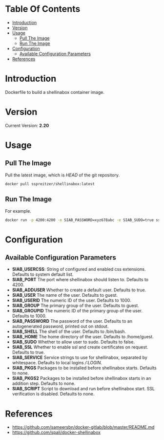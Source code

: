 # Table Of Contents

 - [Introduction](#introduction)
 - [Version](#version)
 - [Usage](#usage)
     - [Pull The Image](#pull-the-image)
     - [Run The Image](#run-the-image)
 - [Configuration](#configuration)
     - [Available Configuration Parameters](#available-configuration-parameters) 
 - [References](#references)

# Introduction

Dockerfile to build a shellinabox container image.

# Version

Current Version: **2.20**

# Usage

## Pull The Image

Pull the latest image, which is *HEAD* of the git repository.

```bash
docker pull sspreitzer/shellinabox:latest
```

## Run The Image

For example.

```bash
docker run -p 4200:4200 -e SIAB_PASSWORD=xyz678abc -e SIAB_SUDO=true sspreitzer/shellinabox:latest
```

# Configuration

## Available Configuration Parameters

 - **SIAB_USERCSS**: String of configured and enabled css extensions. Defaults to system default list.
 - **SIAB_PORT** The port where shellinabox should listen to. Defaults to 4200.
 - **SIAB_ADDUSER** Whether to create a default user. Defaults to true.
 - **SIAB_USER** The name of the user. Defaults to guest.
 - **SIAB_USERID** The numeric ID of the user. Defaults to 1000.
 - **SIAB_GROUP** The primary group of the user. Defaults to guest.
 - **SIAB_GROUPID** The numeric ID of the primary group of the user. Defaults to 1000.
 - **SIAB_PASSWORD** The password of the user. Defaults to an autogenerated password, printed out on stdout.
 - **SIAB_SHELL** The shell of the user. Defaults to /bin/bash.
 - **SIAB_HOME** The home directory of the user. Defaults to /home/guest.
 - **SIAB_SUDO** Whether to allow user to sudo. Defaults to false.
 - **SIAB_SSL** Whether to enable ssl and create certificates on request. Defaults to true.
 - **SIAB_SERVICE** Service strings to use for shellinabox, separated by whitespace. Defaults to local logins */:LOGIN*.
 - **SIAB_PKGS** Packages to be installed before shellinabox starts. Defaults to none.
 - **SIAB_PKGS2** Packages to be installed before shellinabox starts in an addition step. Defaults to none.
 - **SIAB_SCRIPT** Script to download and run before shellinabox start. SSL verification is disabled. Defaults to none.

# References

 * https://github.com/sameersbn/docker-gitlab/blob/master/README.md
 * https://github.com/spali/docker-shellinabox

